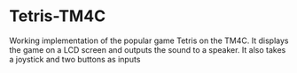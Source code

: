 # Tetris-TM4C
Working implementation of the popular game Tetris on the TM4C. It displays the game on a LCD screen and outputs the sound to a speaker. It also takes a joystick and two buttons as inputs
